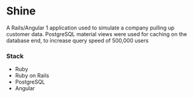 # Shine

A Rails/Angular 1 application used to simulate a company pulling up customer data. PostgreSQL material views were used for caching on the database end, to increase query speed of 500,000 users

### Stack
- Ruby
- Ruby on Rails
- PostgreSQL
- Angular 
